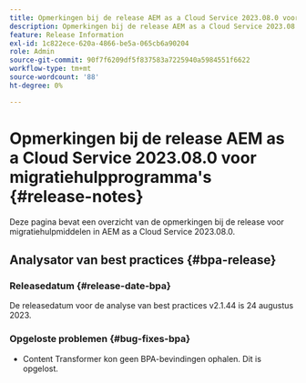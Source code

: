 ```yaml
---
title: Opmerkingen bij de release AEM as a Cloud Service 2023.08.0 voor migratiehulpprogramma's
description: Opmerkingen bij de release AEM as a Cloud Service 2023.08.0 voor migratiehulpprogramma's
feature: Release Information
exl-id: 1c822ece-620a-4866-be5a-065cb6a90204
role: Admin
source-git-commit: 90f7f6209df5f837583a7225940a5984551f6622
workflow-type: tm+mt
source-wordcount: '88'
ht-degree: 0%

---
```


# Opmerkingen bij de release AEM as a Cloud Service 2023.08.0 voor migratiehulpprogramma&#39;s {#release-notes}

Deze pagina bevat een overzicht van de opmerkingen bij de release voor migratiehulpmiddelen in AEM as a Cloud Service 2023.08.0.

## Analysator van best practices {#bpa-release}

### Releasedatum {#release-date-bpa}

De releasedatum voor de analyse van best practices v2.1.44 is 24 augustus 2023.

### Opgeloste problemen {#bug-fixes-bpa}

* Content Transformer kon geen BPA-bevindingen ophalen. Dit is opgelost.
